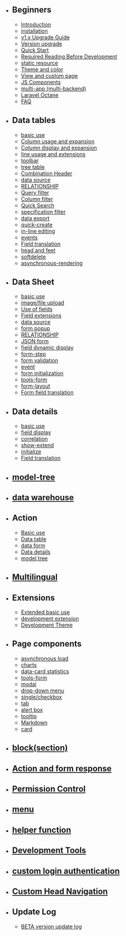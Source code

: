 
- ## Beginners
  - [Introduction](/en-2.x/introduction.md)
  - [installation](/en-2.x/installation.md)
  - [v1.x Upgrade Guide](/en-2.x/1-x-upgrade.md)
  - [Version upgrade](/en-2.x/update.md)
  - [Quick Start](/en-2.x/quick-start.md)
  - [Required Reading Before Development](/en-2.x/notice.md)
  - [static resource](/en-2.x/assets.md)
  - [Theme and color](/en-2.x/theme.md)
  - [View and custom page](/en-2.x/custom-page.md)
  - [JS Components](/en-2.x/js.md)
  - [multi-app (multi-backend)](/en-2.x/multi-app.md)
  - [Laravel Octane](/en-2.x/laravel-octane.md)
  - [FAQ](/en-2.x/qa.md)
- ## Data tables
  - [basic use](/en-2.x/model-grid.md)
  - [Column usage and expansion](/en-2.x/model-grid-column.md)
  - [Column display and expansion](/en-2.x/model-grid-column-display.md)
  - [line usage and extensions](/en-2.x/model-grid-actions.md)
  - [toolbar](/en-2.x/model-grid-custom-tools.md)
  - [tree table](/en-2.x/model-grid-tree.md)
  - [Combination Header](/en-2.x/model-grid-combination.md)
  - [data source](/en-2.x/model-grid-data.md)
  - [RELATIONSHIP](/en-2.x/model-grid-relationship.md)
  - [Query filter](/en-2.x/model-grid-filters.md)
  - [Column filter](/en-2.x/model-grid-column-filter.md)
  - [Quick Search](/en-2.x/model-grid-quick-search.md)
  - [specification filter](/en-2.x/model-grid-selector.md)
  - [data export](/en-2.x/model-grid-export.md)
  - [quick-create](/en-2.x/model-grid-quick-create.md)
  - [in-line editing](/en-2.x/model-grid-editable.md)
  - [events](/en-2.x/model-grid-events.md)
  - [Field translation](/en-2.x/model-grid-trans.md)
  - [head and feet](/en-2.x/model-grid-header.md)
  - [softdelete](/en-2.x/model-grid-softdelete.md)
  - [asynchronous-rendering](/en-2.x/model-grid-async.md)
- ## Data Sheet
  - [basic use](/en-2.x/model-form.md)
  - [image/file upload](/en-2.x/model-form-upload.md)
  - [Use of fields](/en-2.x/model-form-fields.md)
  - [Field extensions](/en-2.x/model-form-field-management.md)
  - [data source](/en-2.x/model-form-data.md)
  - [form popup](/en-2.x/model-form-modal.md)
  - [RELATIONSHIP](/en-2.x/model-relationship.md)
  - [JSON form](/en-2.x/model-json.md)
  - [field dynamic display](/en-2.x/model-form-when.md)
  - [form-step](/en-2.x/model-form-step.md)
  - [form validation](/en-2.x/model-form-validation.md)
  - [event](/en-2.x/model-form-callback.md)
  - [form initialization](/en-2.x/model-form-init.md)
  - [tools-form](/en-2.x/widgets-form.md)
  - [form-layout](/en-2.x/model-form-layout.md)
  - [Form field translation](/en-2.x/model-form-trans.md)
- ## Data details
  - [basic use](/en-2.x/model-show.md)
  - [field display](/en-2.x/model-show-field.md)
  - [correlation](/en-2.x/model-show-relation.md)
  - [show-extend](/en-2.x/model-show-extend.md)      
  - [initialize](/en-2.x/model-show-init.md)
  - [Field translation](/en-2.x/model-show-trans.md)
- ## [model-tree](/en-2.x/model-tree.md)
- ## [data warehouse](/en-2.x/model-repository.md)
- ## Action
  - [Basic use](/en-2.x/action.md)
  - [Data table](/en-2.x/action-grid.md)
  - [data form](/en-2.x/action-form.md)
  - [Data details](/en-2.x/action-show.md)
  - [model tree](/en-2.x/action-tree.md)
- ## [Multilingual](/en-2.x/trans.md)
- ## Extensions
  - [Extended basic use](/en-2.x/extension-f.md)
  - [development extension](/en-2.x/extension-dev.md)
  - [Development Theme](/en-2.x/extension-theme.md)
- ## Page components
  - [asynchronous load](/en-2.x/lazy.md)
  - [charts](/en-2.x/widgets-charts.md)
  - [data-card statistics](/en-2.x/widgets-data-card.md)
  - [tools-form](/en-2.x/widgets-form.md)
  - [modal](/en-2.x/widgets-modal.md)
  - [drop-down menu](/en-2.x/widgets-dropdown.md)
  - [single/checkbox](/en-2.x/widgets-checkbox.md)
  - [tab](/en-2.x/widgets-tab.md)
  - [alert box](/en-2.x/widgets-alert.md)
  - [tooltip](/en-2.x/widgets-tooltip.md)
  - [Markdown](/en-2.x/widgets-markdown.md)
  - [card](/en-2.x/widgets-box.md)
- ## [block(section)](/en-2.x/section.md)
- ## [Action and form response](/en-2.x/response.md)
- ## [Permission Control](/en-2.x/permission.md)
- ## [menu](/en-2.x/menu.md)
- ## [helper function](/en-2.x/function.md)
- ## [Development Tools](/en-2.x/helpers.md)
- ## [custom login authentication](/en-2.x/custom-authentication.md)
- ## [Custom Head Navigation](/en-2.x/custom-navbar.md)
- ## Update Log
  - [BETA version update log](/en-2.x/beta-change-log.md)
